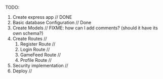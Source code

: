 TODO:

1. Create express app // DONE
2. Basic database Configuration // Done
3. Create Models // FIXME: how can I add comments? (should it have its own schema?)
4. Create Routes //
    1. Register Route //
    2. Login Route //
    3. GameFeed Route //
    4. Profile Route //
5. Security implementation //
6. Deploy //


